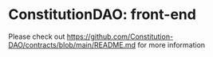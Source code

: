 # ConstitutionDAO: front-end

Please check out https://github.com/Constitution-DAO/contracts/blob/main/README.md for more information
